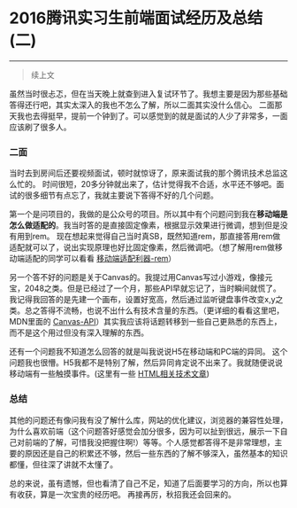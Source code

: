 2016腾讯实习生前端面试经历及总结(二)
==================
---
>续上文

虽然当时很忐忑，但在当天晚上就查到进入复试环节了。我想主要是因为那些基础答得还行吧，其实太深入的我也不怎么了解，所以二面其实没什么信心。
二面那天我也去得挺早，提前一个钟到了。可以感觉到的就是面试的人少了非常多，一面应该刷了很多人。

### **二面**

当时去到房间后还要视频面试，顿时就惊讶了，原来面试我的那个腾讯技术总监这么忙的。
时间很短，20多分钟就出来了，估计觉得我不合适，水平还不够吧。面试的很多细节有点忘了，我就主要说下答得不好的几个问题。

第一个是问项目的，我做的是公众号的项目。所以其中有个问题问到我在**移动端是怎么做适配的**。我当时答的是直接固定像素，根据显示效果进行微调，想到但是没有用到rem。
现在想起来觉得自己当时真SB，既然知道rem，那直接答用rem做适配就可以了，说出实现原理也好比固定像素，然后微调吧。（想了解用rem做移动端适配的同学可以看看 [移动端适配利器-rem](http://www.alloyteam.com/2016/03/mobile-web-adaptation-tool-rem)）

另一个答不好的问题是关于Canvas的。我提过用Canvas写过小游戏，像接元宝，2048之类。但是已经过了一个月，那些API早就忘记了，当时瞬间就慌了。我记得我回答的是先建一个画布，设置好宽高，然后通过监听键盘事件改变x,y之类。总之答得不流畅，也说不出什么有技术含量的东西。（更详细的看看这里吧，MDN里面的 [Canvas-API](https://developer.mozilla.org/zh-CN/docs/Web/API/Canvas_API)）其实我应该将话题转移到一些自己更熟悉的东西上，而不是这个用过但没有深入理解的东西。

还有一个问题我不知道怎么回答的就是叫我说说H5在移动端和PC端的异同。
这个问题我也很懵。H5我都不是特别了解，然后异同肯定说不出来了。我就随便说说移动端有一些触摸事件。(这里有一些 [HTML相关技术文章](http://www.alloyteam.com/?s=HTML5))

### **总结**
其他的问题还有像问我有没了解什么库，网站的优化建议，浏览器的兼容性处理，为什么喜欢前端（这个问题答好感觉会加分很多，因为可以扯到很远，展示一下自己对前端的了解，可惜我没把握住啊!）等等。个人感觉都答得不是非常理想，主要的原因还是自己的积累还不够，然后一些东西的了解不够深入，虽然基本的知识都懂，但往深了讲就不太懂了。

总的来说，虽有遗憾，但也看清了自己不足，知道了后面要学习的方向，所以也算有收获，算是一次宝贵的经历吧。
再接再厉，秋招我还会回来的。
